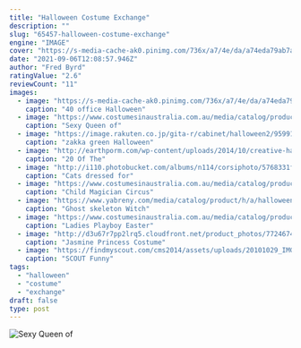 ```yaml
---
title: "Halloween Costume Exchange"
description: ""
slug: "65457-halloween-costume-exchange"
engine: "IMAGE"
cover: "https://s-media-cache-ak0.pinimg.com/736x/a7/4e/da/a74eda79ab7aabf9154ef5519f2d67b3.jpg"
date: "2021-09-06T12:08:57.946Z"
author: "Fred Byrd"
ratingValue: "2.6"
reviewCount: "11"
images:
  - image: "https://s-media-cache-ak0.pinimg.com/736x/a7/4e/da/a74eda79ab7aabf9154ef5519f2d67b3.jpg"
    caption: "40 office Halloween"
  - image: "https://www.costumesinaustralia.com.au/media/catalog/product/cache/1/image/9df78eab33525d08d6e5fb8d27136e95/l/b/lb6647_1.jpg"
    caption: "Sexy Queen of"
  - image: "https://image.rakuten.co.jp/gita-r/cabinet/halloween2/95991_2.jpg"
    caption: "zakka green Halloween"
  - image: "http://earthporm.com/wp-content/uploads/2014/10/creative-halloween-make-up-ideas-6__605.jpg"
    caption: "20 Of The"
  - image: "http://i110.photobucket.com/albums/n114/corsiphoto/5768331fe54bf0c61b62e5977c28ac71.jpg?t=1349553053"
    caption: "Cats dressed for"
  - image: "https://www.costumesinaustralia.com.au/media/catalog/product/cache/1/image/9df78eab33525d08d6e5fb8d27136e95/p/p/pp1021_1.jpg"
    caption: "Child Magician Circus"
  - image: "https://www.yabreny.com/media/catalog/product/h/a/halloween_costume_girls_ghost_skeleton_witch.jpg"
    caption: "Ghost skeleton Witch"
  - image: "https://www.costumesinaustralia.com.au/media/catalog/product/cache/1/image/9df78eab33525d08d6e5fb8d27136e95/c/a/ca0004_1.jpg"
    caption: "Ladies Playboy Easter"
  - image: "http://d3u67r7pp2lrq5.cloudfront.net/product_photos/77246744/file_e72fe4aba2_original.jpg"
    caption: "Jasmine Princess Costume"
  - image: "https://findmyscout.com/cms2014/assets/uploads/20101029_IMG_4140.jpg"
    caption: "SCOUT Funny"
tags:
  - "halloween"
  - "costume"
  - "exchange"
draft: false
type: post
---
```



![Sexy Queen of](https://www.costumesinaustralia.com.au/media/catalog/product/cache/1/image/9df78eab33525d08d6e5fb8d27136e95/l/b/lb6647_1.jpg "Sexy Queen of")


<!--inArticleAds-->

<!--galleryOne-->


<!--inArticleAds-->

<!--galleryTwo-->


<!--galleryThree-->

